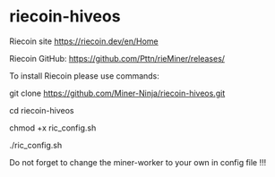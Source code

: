 # riecoin-hiveos
Riecoin site https://riecoin.dev/en/Home

Riecoin GitHub: https://github.com/Pttn/rieMiner/releases/

To install Riecoin please use commands:

git clone https://github.com/Miner-Ninja/riecoin-hiveos.git

cd riecoin-hiveos

chmod +x ric_config.sh

./ric_config.sh

Do not forget to change the miner-worker to your own in config file !!!
